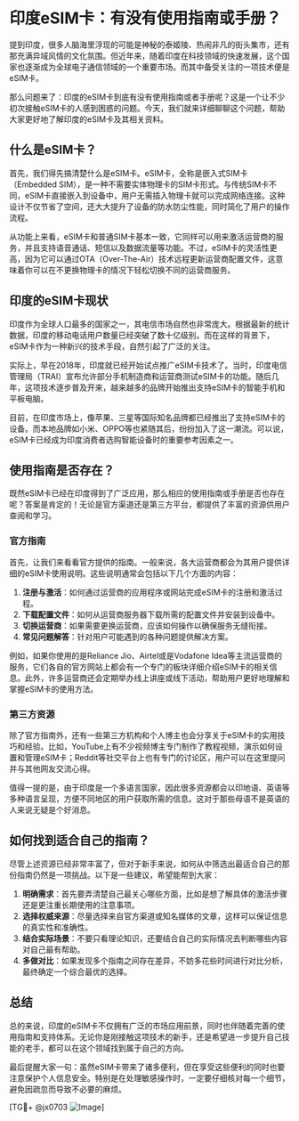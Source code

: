 # 印度eSIM卡：有没有使用指南或手册？

提到印度，很多人脑海里浮现的可能是神秘的泰姬陵、热闹非凡的街头集市，还有那充满异域风情的文化氛围。但近年来，随着印度在科技领域的快速发展，这个国家也逐渐成为全球电子通信领域的一个重要市场。而其中备受关注的一项技术便是eSIM卡。

那么问题来了：印度的eSIM卡到底有没有使用指南或者手册呢？这是一个让不少初次接触eSIM卡的人感到困惑的问题。今天，我们就来详细聊聊这个问题，帮助大家更好地了解印度的eSIM卡及其相关资料。

## 什么是eSIM卡？

首先，我们得先搞清楚什么是eSIM卡。eSIM卡，全称是嵌入式SIM卡（Embedded SIM），是一种不需要实体物理卡的SIM卡形式。与传统SIM卡不同，eSIM卡直接嵌入到设备中，用户无需插入物理卡就可以完成网络连接。这种设计不仅节省了空间，还大大提升了设备的防水防尘性能，同时简化了用户的操作流程。

从功能上来看，eSIM卡和普通SIM卡基本一致，它同样可以用来激活运营商的服务，并且支持语音通话、短信以及数据流量等功能。不过，eSIM卡的灵活性更高，因为它可以通过OTA（Over-The-Air）技术远程更新运营商配置文件，这意味着你可以在不更换物理卡的情况下轻松切换不同的运营商服务。

## 印度的eSIM卡现状

印度作为全球人口最多的国家之一，其电信市场自然也非常庞大。根据最新的统计数据，印度的移动电话用户数量已经突破了数十亿级别。而在这样的背景下，eSIM卡作为一种新兴的技术手段，自然引起了广泛的关注。

实际上，早在2018年，印度就已经开始试点推广eSIM卡技术了。当时，印度电信管理局（TRAI）宣布允许部分手机制造商和运营商测试eSIM卡的功能。随后几年，这项技术逐步普及开来，越来越多的品牌开始推出支持eSIM卡的智能手机和平板电脑。

目前，在印度市场上，像苹果、三星等国际知名品牌都已经推出了支持eSIM卡的设备。而本地品牌如小米、OPPO等也紧随其后，纷纷加入了这一潮流。可以说，eSIM卡已经成为印度消费者选购智能设备时的重要参考因素之一。

## 使用指南是否存在？

既然eSIM卡已经在印度得到了广泛应用，那么相应的使用指南或手册是否也存在呢？答案是肯定的！无论是官方渠道还是第三方平台，都提供了丰富的资源供用户查阅和学习。

### 官方指南

首先，让我们来看看官方提供的指南。一般来说，各大运营商都会为其用户提供详细的eSIM卡使用说明。这些说明通常会包括以下几个方面的内容：

1. **注册与激活**：如何通过运营商的应用程序或网站完成eSIM卡的注册和激活过程。
2. **下载配置文件**：如何从运营商服务器下载所需的配置文件并安装到设备中。
3. **切换运营商**：如果需要更换运营商，应该如何操作以确保服务无缝衔接。
4. **常见问题解答**：针对用户可能遇到的各种问题提供解决方案。

例如，如果你使用的是Reliance Jio、Airtel或是Vodafone Idea等主流运营商的服务，它们各自的官方网站上都会有一个专门的板块详细介绍eSIM卡的相关信息。此外，许多运营商还会定期举办线上讲座或线下活动，帮助用户更好地理解和掌握eSIM卡的使用方法。

### 第三方资源

除了官方指南外，还有一些第三方机构和个人博主也会分享关于eSIM卡的实用技巧和经验。比如，YouTube上有不少视频博主专门制作了教程视频，演示如何设置和管理eSIM卡；Reddit等社交平台上也有专门的讨论区，用户可以在这里提问并与其他网友交流心得。

值得一提的是，由于印度是一个多语言国家，因此很多资源都会以印地语、英语等多种语言呈现，方便不同地区的用户获取所需的信息。这对于那些母语不是英语的人来说无疑是个好消息。

## 如何找到适合自己的指南？

尽管上述资源已经非常丰富了，但对于新手来说，如何从中筛选出最适合自己的那份指南仍然是一项挑战。以下是一些建议，希望能帮到大家：

1. **明确需求**：首先要弄清楚自己最关心哪些方面，比如是想了解具体的激活步骤还是更注重长期使用的注意事项。
2. **选择权威来源**：尽量选择来自官方渠道或知名媒体的文章，这样可以保证信息的真实性和准确性。
3. **结合实际场景**：不要只看理论知识，还要结合自己的实际情况去判断哪些内容对自己最有帮助。
4. **多做对比**：如果发现多个指南之间存在差异，不妨多花些时间进行对比分析，最终确定一个综合最优的选择。

## 总结

总的来说，印度的eSIM卡不仅拥有广泛的市场应用前景，同时也伴随着完善的使用指南和支持体系。无论你是刚接触这项技术的新手，还是希望进一步提升自己技能的老手，都可以在这个领域找到属于自己的方向。

最后提醒大家一句：虽然eSIM卡带来了诸多便利，但在享受这些便利的同时也要注意保护个人信息安全。特别是在处理敏感操作时，一定要仔细核对每一个细节，避免因疏忽而导致不必要的麻烦。

[TG💪+ @jx0703 ![Image](https://github.com/user-attachments/assets/dbca1d08-cadb-493c-b0ec-ad6f7a83f270)]